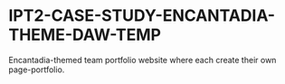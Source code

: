 # IPT2-CASE-STUDY-ENCANTADIA-THEME-DAW-TEMP
Encantadia-themed team portfolio website where each create their own page-portfolio.
